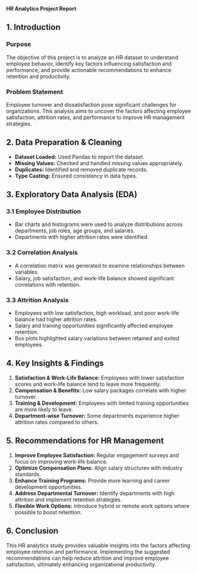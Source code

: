 **HR Analytics Project Report**

## **1. Introduction**
### **Purpose**
The objective of this project is to analyze an HR dataset to understand employee behavior, identify key factors influencing satisfaction and performance, and provide actionable recommendations to enhance retention and productivity.

### **Problem Statement**
Employee turnover and dissatisfaction pose significant challenges for organizations. This analysis aims to uncover the factors affecting employee satisfaction, attrition rates, and performance to improve HR management strategies.

## **2. Data Preparation & Cleaning**
- **Dataset Loaded:** Used Pandas to import the dataset.
- **Missing Values:** Checked and handled missing values appropriately.
- **Duplicates:** Identified and removed duplicate records.
- **Type Casting:** Ensured consistency in data types.

## **3. Exploratory Data Analysis (EDA)**
### **3.1 Employee Distribution**
- Bar charts and histograms were used to analyze distributions across departments, job roles, age groups, and salaries.
- Departments with higher attrition rates were identified.

### **3.2 Correlation Analysis**
- A correlation matrix was generated to examine relationships between variables.
- Salary, job satisfaction, and work-life balance showed significant correlations with retention.

### **3.3 Attrition Analysis**
- Employees with low satisfaction, high workload, and poor work-life balance had higher attrition rates.
- Salary and training opportunities significantly affected employee retention.
- Box plots highlighted salary variations between retained and exited employees.

## **4. Key Insights & Findings**
1. **Satisfaction & Work-Life Balance:** Employees with lower satisfaction scores and work-life balance tend to leave more frequently.
2. **Compensation & Benefits:** Low salary packages correlate with higher turnover.
3. **Training & Development:** Employees with limited training opportunities are more likely to leave.
4. **Department-wise Turnover:** Some departments experience higher attrition rates compared to others.

## **5. Recommendations for HR Management**
1. **Improve Employee Satisfaction:** Regular engagement surveys and focus on improving work-life balance.
2. **Optimize Compensation Plans:** Align salary structures with industry standards.
3. **Enhance Training Programs:** Provide more learning and career development opportunities.
4. **Address Departmental Turnover:** Identify departments with high attrition and implement retention strategies.
5. **Flexible Work Options:** Introduce hybrid or remote work options where possible to boost retention.

## **6. Conclusion**
This HR analytics study provides valuable insights into the factors affecting employee retention and performance. Implementing the suggested recommendations can help reduce attrition and improve employee satisfaction, ultimately enhancing organizational productivity.

